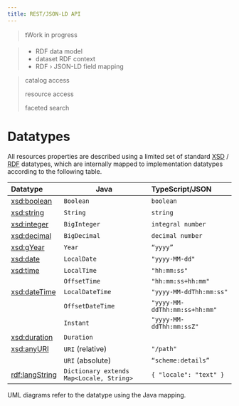 ```yaml
---
title: REST/JSON-LD API
---
```


> ❗️Work in progress

> * RDF data model
> * dataset RDF context
> * RDF › JSON-LD field mapping

> catalog access
>
> resource access
>
> faceted search

# Datatypes

All resources properties are described using a limited set of standard [XSD](https://www.w3.org/TR/xmlschema-2/#built-in-datatypes)
/ [RDF](https://www.w3.org/TR/rdf-schema/#ch_langstring) datatypes, which are internally mapped to implementation datatypes according to the following table.

| **Datatype**                                                      | **Java**                                   | **TypeScript/JSON**           |
|:------------------------------------------------------------------|--------------------------------------------|:------------------------------|
| [xsd:boolean](https://www.w3.org/TR/xmlschema-2/#boolean)         | `Boolean`                                  | `boolean`                     |
| [xsd:string](https://www.w3.org/TR/xmlschema-2/#string)           | `String`                                   | `string`                      |
| [xsd:integer](https://www.w3.org/TR/xmlschema-2/#integer)         | `BigInteger`                               | `integral number`             |
| [xsd:decimal](https://www.w3.org/TR/xmlschema-2/#decimal)         | `BigDecimal`                               | `decimal number`              |
| [xsd:gYear](https://www.w3.org/TR/xmlschema-2/#gYear)             | `Year`                                     | `“yyyy”`                      |
| [xsd:date](https://www.w3.org/TR/xmlschema-2/#date)               | `LocalDate`                                | `"yyyy-MM-dd"`                |
| [xsd:time](https://www.w3.org/TR/xmlschema-2/#time)               | `LocalTime`                                | `"hh:mm:ss"`                  |
|                                                                   | `OffsetTime`                               | `"hh:mm:ss+hh:mm"`            |
| [xsd:dateTime](https://www.w3.org/TR/xmlschema-2/#dateTime)       | `LocalDateTime`                            | `"yyyy-MM-ddThh:mm:ss"`       |
|                                                                   | `OffsetDateTime`                           | `"yyyy-MM-ddThh:mm:ss+hh:mm"` |
|                                                                   | `Instant`                                  | `"yyyy-MM-ddThh:mm:ssZ"`      |
| [xsd:duration](https://www.w3.org/TR/xmlschema-2/#duration)       | `Duration`                                 |                               |
| [xsd:anyURI](https://www.w3.org/TR/xmlschema-2/#anyURI)           | `URI` (relative)                           | `"/path"`                     |
|                                                                   | `URI` (absolute)                           | `“scheme:details”`            |
| [rdf:langString](https://www.w3.org/TR/rdf-schema/#ch_langstring) | ``Dictionary extends Map<Locale, String>`` | `{ "locale": "text" }`        |

UML diagrams refer to the datatype using the Java mapping.